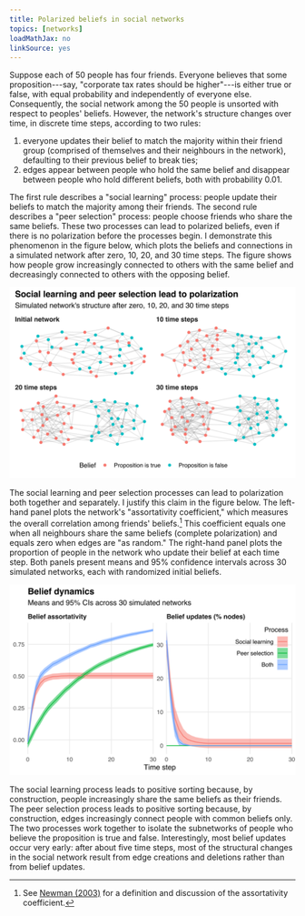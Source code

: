 ```yaml
---
title: Polarized beliefs in social networks
topics: [networks]
loadMathJax: no
linkSource: yes
---
```


Suppose each of 50 people has four friends.
Everyone believes that some proposition---say, "corporate tax rates should be higher"---is either true or false, with equal probability and independently of everyone else.
Consequently, the social network among the 50 people is unsorted with respect to peoples' beliefs.
However, the network's structure changes over time, in discrete time steps, according to two rules:

1. everyone updates their belief to match the majority within their friend group (comprised of themselves and their neighbours in the network), defaulting to their previous belief to break ties;
2. edges appear between people who hold the same belief and disappear between people who hold different beliefs, both with probability 0.01.

The first rule describes a "social learning" process: people update their beliefs to match the majority among their friends.
The second rule describes a "peer selection" process: people choose friends who share the same beliefs.
These two processes can lead to polarized beliefs, even if there is no polarization before the processes begin.
I demonstrate this phenomenon in the figure below, which plots the beliefs and connections in a simulated network after zero, 10, 20, and 30 time steps.
The figure shows how people grow increasingly connected to others with the same belief and decreasingly connected to others with the opposing belief.

![](figures/networks-1.svg)

The social learning and peer selection processes can lead to polarization both together and separately.
I justify this claim in the figure below.
The left-hand panel plots the network's "assortativity coefficient," which measures the overall correlation among friends' beliefs.[^newman-2003]
This coefficient equals one when all neighbours share the same beliefs (complete polarization) and equals zero when edges are "as random."
The right-hand panel plots the proportion of people in the network who update their belief at each time step.
Both panels present means and 95% confidence intervals across 30 simulated networks, each with randomized initial beliefs.

[^newman-2003]: See [Newman (2003)](https://arxiv.org/abs/cond-mat/0209450v2) for a definition and discussion of the assortativity coefficient.

![](figures/network-attributes-1.svg)

The social learning process leads to positive sorting because, by construction, people increasingly share the same beliefs as their friends.
The peer selection process leads to positive sorting because, by construction, edges increasingly connect people with common beliefs only.
The two processes work together to isolate the subnetworks of people who believe the proposition is true and false.
Interestingly, most belief updates occur very early: after about five time steps, most of the structural changes in the social network result from edge creations and deletions rather than from belief updates.

